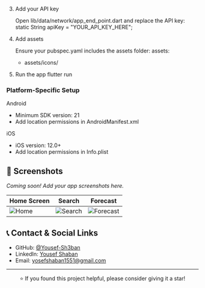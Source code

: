 3. Add your API key
   
   Open lib/data/network/app_end_point.dart and replace the API key:
      static String apiKey = "YOUR_API_KEY_HERE";
   

4. Add assets
   
   Ensure your pubspec.yaml includes the assets folder:
      assets:
     - assets/icons/
   

5. Run the app
      flutter run
   

### Platform-Specific Setup

Android
- Minimum SDK version: 21
- Add location permissions in AndroidManifest.xml

iOS
- iOS version: 12.0+
- Add location permissions in Info.plist

## 📸 Screenshots

_Coming soon! Add your app screenshots here._

| Home Screen | Search | Forecast |
|------------|--------|----------|
| ![Home](screenshots/home.png) | ![Search](screenshots/search.png) | ![Forecast](screenshots/forecast.png) |

## 📞 Contact & Social Links

- GitHub: [@Yousef-Sh3ban](https://github.com/Yousef-Sh3ban)
- LinkedIn: [Yousef Shaban](https://linkedin.com/in/yousef-sh3ban)
- Email: yosefshaban1551@gmail.com

---

<div align="center">

⭐️ If you found this project helpful, please consider giving it a star!

</div>
